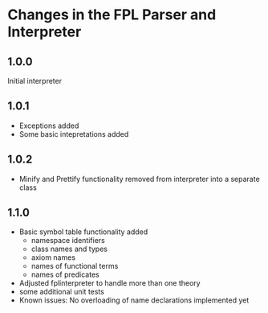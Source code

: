 # Changes in the FPL Parser and Interpreter
## 1.0.0 
Initial interpreter
## 1.0.1
* Exceptions added 
* Some basic intepretations added
## 1.0.2
* Minify and Prettify functionality removed from interpreter into a separate class
## 1.1.0
* Basic symbol table functionality added
  * namespace identifiers 
  * class names and types 
  * axiom names 
  * names of functional terms
  * names of predicates
* Adjusted fplinterpreter to handle more than one theory
* some additional unit tests
* Known issues: No overloading of name declarations implemented yet